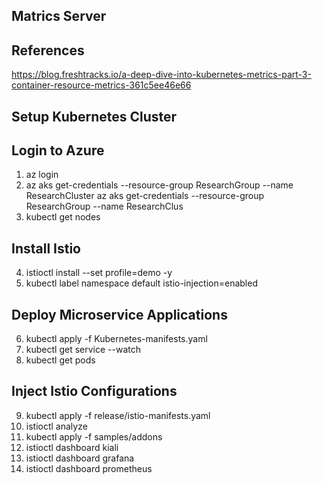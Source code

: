 ## Matrics Server

## References

https://blog.freshtracks.io/a-deep-dive-into-kubernetes-metrics-part-3-container-resource-metrics-361c5ee46e66

## Setup Kubernetes Cluster

## Login to Azure

1. az login
2. az aks get-credentials --resource-group ResearchGroup --name ResearchCluster
   az aks get-credentials --resource-group ResearchGroup --name ResearchClus
3. kubectl get nodes

## Install Istio

4. istioctl install --set profile=demo -y
5. kubectl label namespace default istio-injection=enabled

## Deploy Microservice Applications

6. kubectl apply -f Kubernetes-manifests.yaml
7. kubectl get service --watch
8. kubectl get pods

## Inject Istio Configurations

9. kubectl apply -f release/istio-manifests.yaml
10. istioctl analyze
11. kubectl apply -f samples/addons
12. istioctl dashboard kiali
13. istioctl dashboard grafana
14. istioctl dashboard prometheus
